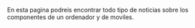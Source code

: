 En esta pagina podreis encontrar todo tipo de noticias sobre los componentes de un ordenador y de moviles.